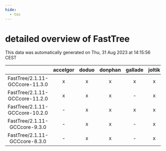 ```yaml
---
hide:
  - toc
---
```


detailed overview of FastTree
=============================


This data was automatically generated on Thu, 31 Aug 2023 at 14:15:56 CEST  

| |accelgor|doduo|donphan|gallade|joltik|skitty|swalot|victini|
| :---: | :---: | :---: | :---: | :---: | :---: | :---: | :---: | :---: |
|FastTree/2.1.11-GCCcore-11.3.0|x|x|x|x|x|x|x|x|
|FastTree/2.1.11-GCCcore-11.2.0|x|x|x|-|x|x|x|x|
|FastTree/2.1.11-GCCcore-10.2.0|-|x|x|x|x|x|x|x|
|FastTree/2.1.11-GCCcore-9.3.0|-|x|x|-|x|x|x|x|
|FastTree/2.1.11-GCCcore-8.3.0|-|x|x|-|x|x|-|x|
